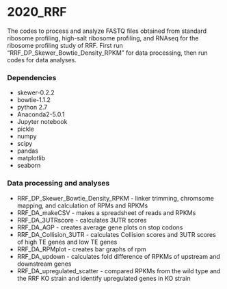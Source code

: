 # 2020_RRF

The codes to process and analyze FASTQ files obtained from standard ribosome profiling, high-salt ribosome profiling, and RNAseq for the ribosome profiling study of RRF. First run “RRF_DP_Skewer_Bowtie_Density_RPKM” for data processing, then run codes for data analyses.
### Dependencies
* skewer-0.2.2
* bowtie-1.1.2
* python 2.7
* Anaconda2-5.0.1
* Jupyter notebook
* pickle
* numpy
* scipy
* pandas
* matplotlib
* seaborn

### Data processing and analyses
* RRF_DP_Skewer_Bowtie_Density_RPKM - linker trimming, chromsome mapping, and calculation of RPMs and RPKMs
* RRF_DA_makeCSV - makes a spreadsheet of reads and RPKMs
* RRF_DA_3UTRscore - calculates 3UTR scores 
* RRF_DA_AGP - creates average gene plots on stop codons
* RRF_DA_Collision_3UTR - calculates Collision scores and 3UTR scores of high TE genes and low TE genes
* RRF_DA_RPMplot - creates bar graphs of rpm
* RRF_DA_updown - calculates fold difference of RPKMs of upstream and downstream genes
* RRF_DA_upregulated_scatter - compared RPKMs from the wild type and the RRF KO strain and identify upregulated genes in KO strain 


